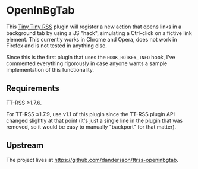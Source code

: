 OpenInBgTab
===========
This [Tiny Tiny RSS](http://tt-rss.org/) plugin will register a new action that opens links in a background tab by using a JS "hack", simulating a Ctrl-click on a fictive link element. This currently works in Chrome and Opera, does not work in Firefox and is not tested in anything else.

Since this is the first plugin that uses the `HOOK_HOTKEY_INFO` hook, I've commented everything rigorously in case anyone wants a sample implementation of this functionality.

Requirements
------------
TT-RSS ≥1.7.6.

For TT-RSS ≤1.7.9, use v1.1 of this plugin since the TT-RSS plugin API changed slightly at that point (it's just a single line in the plugin that was removed, so it would be easy to manually "backport" for that matter).

Upstream
--------
The project lives at <https://github.com/dandersson/ttrss-openinbgtab>.
